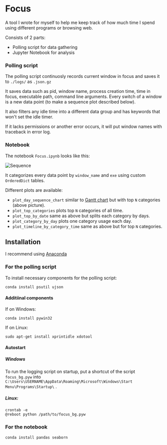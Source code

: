 # Focus
A tool I wrote for myself to help me keep track of how much time I spend using different programs or browsing web.

Consists of 2 parts: 
- Polling script for data gathering
- Jupyter Notebook for analysis

### Polling script
The polling script continuosly records current window in focus and saves it to ```./logs/``` as ```.json.gz```

It saves data such as pid, window name, process creation time, time in focus, executable path, command line arguments.
Every switch of a window is a new data point (to make a sequence plot described below).

It also filters any idle time into a different data group and has keywords that won't set the idle timer.

If it lacks permissions or another error occurs, it will put window names with traceback in error log.

### Notebook
The notebook `Focus.ipynb` looks like this:

![Sequence](https://user-images.githubusercontent.com/5807561/51444553-01e25780-1d0a-11e9-944b-aac96b62d221.png)

It categorizes every data point by ```window_name``` and ```exe``` using custom ```OrderedDict``` tables.

Different plots are available:
- ```plot_day_sequence_chart``` similar to [Gantt chart](https://en.wikipedia.org/wiki/Gantt_chart) but with top ```N``` categories (above picture).
- ```plot_top_categories``` plots top ```N``` categories of all time.
- ```plot_top_by_date``` same as above but splits each category by days.
- ```plot_category_by_day``` plots one category usage each day.
- ```plot_timeline_by_category_time``` same as above but for top ```N``` categories.

## Installation
I recommend using [Anaconda](https://www.continuum.io/downloads)
### For the polling script
To install necessary components for the polling script:
```
conda install psutil ujson
```
#### Additiinal components

If on Windows:
```
conda install pywin32
```
If on Linux:
```
sudo apt-get install xprintidle xdotool
```
#### Autostart
##### Windows
To run the logging script on startup, put a shortcut of the script `focus_bg.pyw` into `C:\Users\USERNAME\AppData\Roaming\Microsoft\Windows\Start Menu\Programs\Startup\` .

##### Linux: 
```
crontab -e
@reboot python /path/to/focus_bg.pyw
```
### For the notebook
```
conda install pandas seaborn
```
